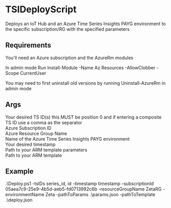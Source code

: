 # TSIDeployScript

Deploys an IoT Hub and an Azure Time Series Insights PAYG environment to the specific subscription/RG with the specified parameters 

## Requirements
You'll need an Azure subscription and the AzureRm modules<br />

In admin mode Run Install-Module -Name Az.Resources -AllowClobber -Scope CurrentUser

You may need to first uninstall old versions by running Uninstall-AzureRm in admin mode

## Args
Your desired TS ID(s) this MUST be position 0 and if entering a composite TS ID use a comma as the separator<br />
Azure Subscription ID <br />
Azure Resource Group Name <br />
Name of the Azure Time Series Insights PAYG environment<br />
Your desired timestamp<br />
Path to your ARM template parameters<br />
Path to your ARM template<br />

## Example
.\Deploy.ps1 -tsIDs series_id, id -timestamp timestamp -subscriptionId 05aea7c9-25e9-4b5d-aeb5-fd0713992c6b -resourceGroupName ZetaRG -environmentName Zeta -pathToParams .\params.json -pathToTemplate .\deploy.json
